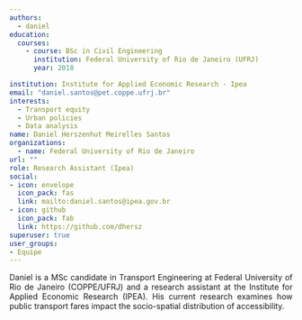 ```yaml
---
authors:
  - daniel
education:
  courses:
    - course: BSc in Civil Engineering
      institution: Federal University of Rio de Janeiro (UFRJ)
      year: 2018

institution: Institute for Applied Economic Research - Ipea
email: "daniel.santos@pet.coppe.ufrj.br"
interests:
  - Transport equity
  - Urban policies
  - Data analysis
name: Daniel Herszenhut Meirelles Santos
organizations:
  - name: Federal University of Rio de Janeiro
url: ""
role: Research Assistant (Ipea)
social:
- icon: envelope
  icon_pack: fas
  link: mailto:daniel.santos@ipea.gov.br
- icon: github
  icon_pack: fab
  link: https://github.com/dhersz
superuser: true
user_groups:
- Equipe
---
```


<p align="justify">
Daniel is a MSc candidate in Transport Engineering at Federal University of Rio de Janeiro (COPPE/UFRJ) and a research assistant at the Institute for Applied Economic Research (IPEA). His current research examines how public transport fares impact the socio-spatial distribution of accessibility.
</p>
